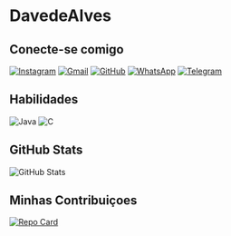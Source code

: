 # DavedeAlves

## Conecte-se comigo
[![Instagram](https://img.shields.io/badge/-Instagram-%23E45F?style=for-the-badge&logo=instagram&logoColor=white)](https://www.instagram.com/davede07/)   [![Gmail](https://img.shields.io/badge/Gmail-333333?style=for-the-badge&logo=gmail&logoColor=)](mailto:Kakaalves2@gmail.com)  [![GitHub](https://img.shields.io/badge/GitHub-100000?style=for-the-badge&logo=github&logoColor=white)](https://github.com/DavedeAlves) [![WhatsApp](https://img.shields.io/badge/WhatsApp-25D366?style=for-the-badge&logo=whatsapp&logoColor=white)](https://wa.me/+5588993083199) [![Telegram](https://img.shields.io/badge/Telegram-000?style=for-the-badge&logo=telegram&logoColor=2CA5E0)](https://t.me/DavedeAlves)

## Habilidades
![Java](https://img.shields.io/badge/java-%23ED8B00.svg?style=for-the-badge&logo=openjdk&logoColor=white)   ![C](https://img.shields.io/badge/C-00599C?style=for-the-badge&logo=c&logoColor=white)  


## GitHub Stats
![GitHub Stats](https://github-readme-stats.vercel.app/api?username=DavedeAlves&theme=transparent&bg_color=000&border_color=567&show_icons=true&icon_color=30A3DC&title_color=E94D5F&text_color=FFF)

## Minhas Contribuiçoes
[![Repo Card](https://github-readme-stats.vercel.app/api/pin/?username=DavedeAlves&repo=dio-lab-open-source&bg_color=000&border_color=30A3DC&show_icons=true&icon_color=30A3DC&title_color=E94D5F&text_color=FFF)](https://github.com/SEUUSERNAME/SEUREPOSITORIO)